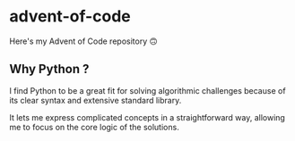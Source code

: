 # advent-of-code

Here's my Advent of Code repository 🙃

## Why Python ?

I find Python to be a great fit for solving algorithmic challenges because of its clear syntax and extensive standard library. 

It lets me express complicated concepts in a straightforward way, allowing me to focus on the core logic of the solutions.